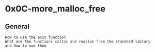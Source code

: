 # 0x0C-more_malloc_free

## General

	How to use the exit function
	What are the functions calloc and realloc from the standard library and how to use them
